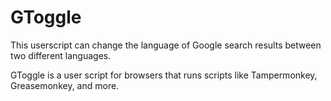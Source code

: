 # GToggle
This userscript can change the language of Google search results between two different languages.

GToggle is a user script for browsers that runs scripts like Tampermonkey, Greasemonkey, and more.
